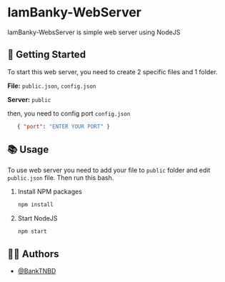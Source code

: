 # IamBanky-WebServer

IamBanky-WebsServer is simple web server using NodeJS

## 🚀 Getting Started

To start this web server, you need to create 2 specific files and 1 folder.

**File:** `public.json`, `config.json`

**Server:** `public`

then, you need to config port `config.json`
```json
   { "port": "ENTER YOUR PORT" }
```



## 📚 Usage

To use web server you need to add your file to `public` folder and edit `public.json` file.
Then run this bash.

1. Install NPM packages
   ```sh
   npm install
   ```

2. Start NodeJS
   ```sh
   npm start
   ```
## 😶‍🌫️ Authors

- [@BankTNBD](https://github.com/BankTNBD)
